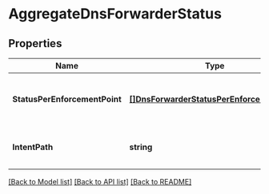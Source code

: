 # AggregateDnsForwarderStatus

## Properties
Name | Type | Description | Notes
------------ | ------------- | ------------- | -------------
**StatusPerEnforcementPoint** | [**[]DnsForwarderStatusPerEnforcementPoint**](DNSForwarderStatusPerEnforcementPoint.md) | List of DNS forwarder status per enforcement point.  | [optional] [default to null]
**IntentPath** | **string** | String path of the DNS forwarder intent.  | [default to null]

[[Back to Model list]](../README.md#documentation-for-models) [[Back to API list]](../README.md#documentation-for-api-endpoints) [[Back to README]](../README.md)

